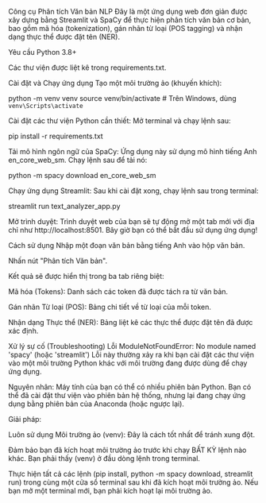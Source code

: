 Công cụ Phân tích Văn bản NLP
Đây là một ứng dụng web đơn giản được xây dựng bằng Streamlit và SpaCy để thực hiện phân tích văn bản cơ bản, bao gồm mã hóa (tokenization), gán nhãn từ loại (POS tagging) và nhận dạng thực thể được đặt tên (NER).

Yêu cầu
Python 3.8+

Các thư viện được liệt kê trong requirements.txt.

Cài đặt và Chạy ứng dụng
Tạo một môi trường ảo (khuyến khích):

python -m venv venv
source venv/bin/activate  # Trên Windows, dùng `venv\Scripts\activate`

Cài đặt các thư viện Python cần thiết:
Mở terminal và chạy lệnh sau:

pip install -r requirements.txt

Tải mô hình ngôn ngữ của SpaCy:
Ứng dụng này sử dụng mô hình tiếng Anh en_core_web_sm. Chạy lệnh sau để tải nó:

python -m spacy download en_core_web_sm

Chạy ứng dụng Streamlit:
Sau khi cài đặt xong, chạy lệnh sau trong terminal:

streamlit run text_analyzer_app.py

Mở trình duyệt:
Trình duyệt web của bạn sẽ tự động mở một tab mới với địa chỉ như http://localhost:8501. Bây giờ bạn có thể bắt đầu sử dụng ứng dụng!

Cách sử dụng
Nhập một đoạn văn bản bằng tiếng Anh vào hộp văn bản.

Nhấn nút "Phân tích Văn bản".

Kết quả sẽ được hiển thị trong ba tab riêng biệt:

Mã hóa (Tokens): Danh sách các token đã được tách ra từ văn bản.

Gán nhãn Từ loại (POS): Bảng chi tiết về từ loại của mỗi token.

Nhận dạng Thực thể (NER): Bảng liệt kê các thực thể được đặt tên đã được xác định.

Xử lý sự cố (Troubleshooting)
Lỗi ModuleNotFoundError: No module named 'spacy' (hoặc 'streamlit')
Lỗi này thường xảy ra khi bạn cài đặt các thư viện vào một môi trường Python khác với môi trường đang được dùng để chạy ứng dụng.

Nguyên nhân: Máy tính của bạn có thể có nhiều phiên bản Python. Bạn có thể đã cài đặt thư viện vào phiên bản hệ thống, nhưng lại đang chạy ứng dụng bằng phiên bản của Anaconda (hoặc ngược lại).

Giải pháp:

Luôn sử dụng Môi trường ảo (venv): Đây là cách tốt nhất để tránh xung đột.

Đảm bảo bạn đã kích hoạt môi trường ảo trước khi chạy BẤT KỲ lệnh nào khác. Bạn phải thấy (venv) ở đầu dòng lệnh trong terminal.

Thực hiện tất cả các lệnh (pip install, python -m spacy download, streamlit run) trong cùng một cửa sổ terminal sau khi đã kích hoạt môi trường ảo. Nếu bạn mở một terminal mới, bạn phải kích hoạt lại môi trường ảo.
